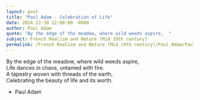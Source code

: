 ```yaml
---
layout: post
title: "Paul Adam - Celebration of Life"
date: 2024-12-30 12:00:00 -0000
author: Paul Adam
quote: "By the edge of the meadow, where wild weeds aspire,  "
subject: French Realism and Nature (Mid 19th century)
permalink: /French Realism and Nature (Mid 19th century)/Paul Adam/Paul Adam - Celebration of Life
---
```


By the edge of the meadow, where wild weeds aspire,  
Life dances in chaos, untamed with fire.  
A tapestry woven with threads of the earth,  
Celebrating the beauty of life and its worth.

- Paul Adam
